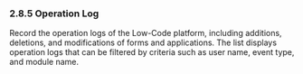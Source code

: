 ### 2.8.5 Operation Log
Record the operation logs of the Low-Code platform, including additions, deletions, and modifications of forms and applications. The list displays operation logs that can be filtered by criteria such as user name, event type, and module name.

